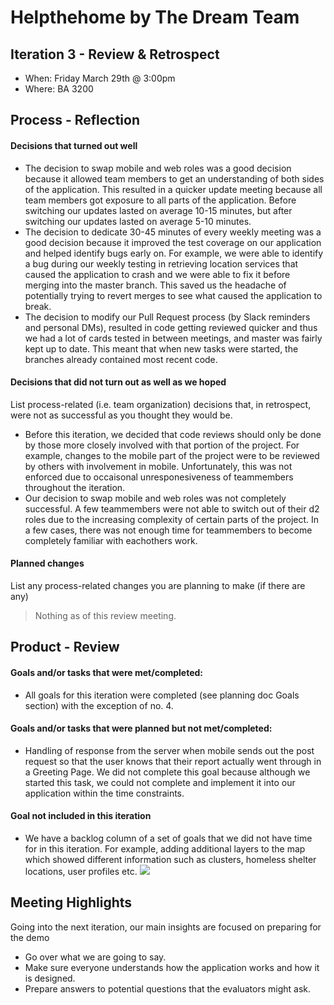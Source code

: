 # Helpthehome by The Dream Team

## Iteration 3 - Review & Retrospect

 * When: Friday March 29th @ 3:00pm
 * Where: BA 3200

## Process - Reflection

#### Decisions that turned out well

 * The decision to swap mobile and web roles was a good decision because it allowed team members to get an understanding of both sides of the application. This resulted in a quicker update meeting because all team members got exposure to all parts of the application. Before switching our updates lasted on average 10-15 minutes, but after switching our updates lasted on average 5-10 minutes.
 * The decision to dedicate 30-45 minutes of every weekly meeting was a good decision because it improved the test coverage on our application and helped identify bugs early on. For example, we were able to identify a bug during our weekly testing in retrieving location services that caused the application to crash and we were able to fix it before merging into the master branch. This saved us the headache of potentially trying to revert merges to see what caused the application to break.
 * The decision to modify our Pull Request process (by Slack reminders and personal DMs), resulted in code getting reviewed quicker and thus we had a lot of cards tested in between meetings, and master was fairly kept up to date. This meant that when new tasks were started, the branches already contained most recent code.
#### Decisions that did not turn out as well as we hoped

List process-related (i.e. team organization) decisions that, in retrospect, were not as successful as you thought they would be.

 - Before this iteration, we decided that code reviews should only be done by those more closely involved with that portion of the project. For example, changes to the mobile part of the project were to be reviewed by others with involvement in mobile. Unfortunately, this was not enforced due to occaisonal unresponesiveness of teammembers throughout the iteration.
 - Our decision to swap mobile and web roles was not completely successful. A few teammembers were not able to switch out of their d2 roles due to the increasing complexity of certain parts of the project. In a few cases, there was not enough time for teammembers to become completely familiar with eachothers work.

#### Planned changes

List any process-related changes you are planning to make (if there are any)

> Nothing as of this review meeting.

## Product - Review

#### Goals and/or tasks that were met/completed:

 * All goals for this iteration were completed (see planning doc Goals section) with the exception of no. 4.

#### Goals and/or tasks that were planned but not met/completed:

 * Handling of response from the server when mobile sends out the post request so that the user knows that their report actually went through in a Greeting Page. We did not complete this goal because although we started this task, we could not complete and implement it into our application within the time constraints.


#### Goal not included in this iteration
 * We have a backlog column of a set of goals that we did not have time for in this iteration. For example, adding additional layers to the map which showed different information such as clusters, homeless shelter locations, user profiles etc.
![](https://i.imgur.com/I7q3m5C.png)



## Meeting Highlights

Going into the next iteration, our main insights are focused on preparing for the demo

 * Go over what we are going to say.
 * Make sure everyone understands how the application works and how it is designed.
 * Prepare answers to potential questions that the evaluators might ask.


